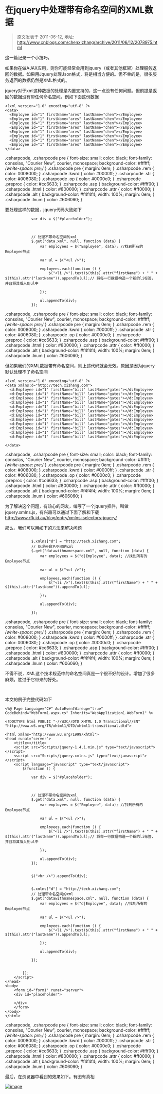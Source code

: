 # 在jquery中处理带有命名空间的XML数据 
> 原文发表于 2011-06-12, 地址: http://www.cnblogs.com/chenxizhang/archive/2011/06/12/2078975.html 


这一篇记录一个小技巧。

 如果你在做AJAX应用，则你可能经常会用到jquery（或者其他框架）处理服务返回的数据。如果用Jquery处理Json格式，将是相当方便的。但不幸的是，很多服务返回的数据仍然是XML格式的。

 jquery对于xml这种数据的处理是内置支持的，这一点没有任何问题。但前提是返回的数据没有带任何命名空间。例如下面这份数据


```
<?xml version="1.0" encoding="utf-8" ?>
<data>
  <Employee id="1" firstName="ares" lastName="chen"></Employee>
  <Employee id="1" firstName="ares" lastName="chen"></Employee>
  <Employee id="1" firstName="ares" lastName="chen"></Employee>
  <Employee id="1" firstName="ares" lastName="chen"></Employee>
  <Employee id="1" firstName="ares" lastName="chen"></Employee>
  <Employee id="1" firstName="ares" lastName="chen"></Employee>
  <Employee id="1" firstName="ares" lastName="chen"></Employee>
  <Employee id="1" firstName="ares" lastName="chen"></Employee>
</data>
```

.csharpcode, .csharpcode pre
{
 font-size: small;
 color: black;
 font-family: consolas, "Courier New", courier, monospace;
 background-color: #ffffff;
 /*white-space: pre;*/
}
.csharpcode pre { margin: 0em; }
.csharpcode .rem { color: #008000; }
.csharpcode .kwrd { color: #0000ff; }
.csharpcode .str { color: #006080; }
.csharpcode .op { color: #0000c0; }
.csharpcode .preproc { color: #cc6633; }
.csharpcode .asp { background-color: #ffff00; }
.csharpcode .html { color: #800000; }
.csharpcode .attr { color: #ff0000; }
.csharpcode .alt 
{
 background-color: #f4f4f4;
 width: 100%;
 margin: 0em;
}
.csharpcode .lnum { color: #606060; }

要处理这样的数据，jquery代码大致如下


```
            var div = $("#placeholder");

            

            // 处理不带命名空间的xml
            $.get("data.xml", null, function (data) {
                var employees = $("Employee", data); //找到所有的Employee节点

                var ul = $("<ul />");

                employees.each(function () {
                    $("<li />").text($(this).attr("firstName") + " " + $(this).attr("lastName")).appendTo(ul);// 将每一行数据构造一个新的li标签，并且将其插入到ul中

                });

                ul.appendTo(div);
            });

```


.csharpcode, .csharpcode pre
{
 font-size: small;
 color: black;
 font-family: consolas, "Courier New", courier, monospace;
 background-color: #ffffff;
 /*white-space: pre;*/
}
.csharpcode pre { margin: 0em; }
.csharpcode .rem { color: #008000; }
.csharpcode .kwrd { color: #0000ff; }
.csharpcode .str { color: #006080; }
.csharpcode .op { color: #0000c0; }
.csharpcode .preproc { color: #cc6633; }
.csharpcode .asp { background-color: #ffff00; }
.csharpcode .html { color: #800000; }
.csharpcode .attr { color: #ff0000; }
.csharpcode .alt 
{
 background-color: #f4f4f4;
 width: 100%;
 margin: 0em;
}
.csharpcode .lnum { color: #606060; }




但如果我们的XML数据带有命名空间，则上述代码就会无效。原因是因为jquery默认处理不了命名空间


```
<?xml version="1.0" encoding="utf-8" ?>
<data xmlns:d="http://tech.xizhang.com">
  <d:Employee id="1" firstName="bill" lastName="gates"></d:Employee>
  <d:Employee id="1" firstName="bill" lastName="gates"></d:Employee>
  <d:Employee id="1" firstName="bill" lastName="gates"></d:Employee>
  <d:Employee id="1" firstName="bill" lastName="gates"></d:Employee>
  <d:Employee id="1" firstName="bill" lastName="gates"></d:Employee>
  <d:Employee id="1" firstName="bill" lastName="gates"></d:Employee>
  <d:Employee id="1" firstName="bill" lastName="gates"></d:Employee>
  <d:Employee id="1" firstName="bill" lastName="gates"></d:Employee>
  <d:Employee id="1" firstName="bill" lastName="gates"></d:Employee>
  <d:Employee id="1" firstName="bill" lastName="gates"></d:Employee>
  <d:Employee id="1" firstName="bill" lastName="gates"></d:Employee>
  <d:Employee id="1" firstName="bill" lastName="gates"></d:Employee>

</data>
```

.csharpcode, .csharpcode pre
{
 font-size: small;
 color: black;
 font-family: consolas, "Courier New", courier, monospace;
 background-color: #ffffff;
 /*white-space: pre;*/
}
.csharpcode pre { margin: 0em; }
.csharpcode .rem { color: #008000; }
.csharpcode .kwrd { color: #0000ff; }
.csharpcode .str { color: #006080; }
.csharpcode .op { color: #0000c0; }
.csharpcode .preproc { color: #cc6633; }
.csharpcode .asp { background-color: #ffff00; }
.csharpcode .html { color: #800000; }
.csharpcode .attr { color: #ff0000; }
.csharpcode .alt 
{
 background-color: #f4f4f4;
 width: 100%;
 margin: 0em;
}
.csharpcode .lnum { color: #606060; }

  
为了解决这个问题，有热心的网友，编写了一个jquery插件，叫做jquery.xmlns.js，有兴趣可以通过下面了解和下载
<http://www.rfk.id.au/blog/entry/xmlns-selectors-jquery/>


那么，我们可以用如下的方法来解决问题


```
     
            $.xmlns["d"] = "http://tech.xizhang.com";
            // 处理带命名空间的xml
            $.get("datawithnamespace.xml", null, function (data) {
                var employees = $("d|Employee", data); //找到所有的Employee节点

                var ul = $("<ul />");

                employees.each(function () {
                    $("<li />").text($(this).attr("firstName") + " " + $(this).attr("lastName")).appendTo(ul);

                });

                ul.appendTo(div);

            });

```


.csharpcode, .csharpcode pre
{
 font-size: small;
 color: black;
 font-family: consolas, "Courier New", courier, monospace;
 background-color: #ffffff;
 /*white-space: pre;*/
}
.csharpcode pre { margin: 0em; }
.csharpcode .rem { color: #008000; }
.csharpcode .kwrd { color: #0000ff; }
.csharpcode .str { color: #006080; }
.csharpcode .op { color: #0000c0; }
.csharpcode .preproc { color: #cc6633; }
.csharpcode .asp { background-color: #ffff00; }
.csharpcode .html { color: #800000; }
.csharpcode .attr { color: #ff0000; }
.csharpcode .alt 
{
 background-color: #f4f4f4;
 width: 100%;
 margin: 0em;
}
.csharpcode .lnum { color: #606060; }




不得不说，XML这个技术规范中的命名空间真是一个很不好的设计。增加了很多麻烦，胜过于它带来的好处。


 


本文的例子完整代码如下


```
<%@ Page Language="C#" AutoEventWireup="true" CodeBehind="WebForm1.aspx.cs" Inherits="WebApplication1.WebForm1" %>

<!DOCTYPE html PUBLIC "-//W3C//DTD XHTML 1.0 Transitional//EN" "http://www.w3.org/TR/xhtml1/DTD/xhtml1-transitional.dtd">

<html xmlns="http://www.w3.org/1999/xhtml">
<head runat="server">
    <title></title>
    <script src="Scripts/jquery-1.4.1.min.js" type="text/javascript"></script>
    <script src="Scripts/jquery.xmlns.js" type="text/javascript"></script>
    <script language="javascript" type="text/javascript">
        $(function () {

            var div = $("#placeholder");

            

            // 处理不带命名空间的xml
            $.get("data.xml", null, function (data) {
                var employees = $("Employee", data); //找到所有的Employee节点

                var ul = $("<ul />");

                employees.each(function () {
                    $("<li />").text($(this).attr("firstName") + " " + $(this).attr("lastName")).appendTo(ul);// 将每一行数据构造一个新的li标签，并且将其插入到ul中

                });

                ul.appendTo(div);
            });


            $("<br />").appendTo(div);

     
            $.xmlns["d"] = "http://tech.xizhang.com";
            // 处理带命名空间的xml
            $.get("datawithnamespace.xml", null, function (data) {
                var employees = $("d|Employee", data); //找到所有的Employee节点

                var ul = $("<ul />");

                employees.each(function () {
                    $("<li />").text($(this).attr("firstName") + " " + $(this).attr("lastName")).appendTo(ul);

                });

                ul.appendTo(div);

            });


        });
    </script>
</head>
<body>
    <form id="form1" runat="server">
    <div id="placeholder">
    
    </div>
    </form>
</body>
</html>

```


.csharpcode, .csharpcode pre
{
 font-size: small;
 color: black;
 font-family: consolas, "Courier New", courier, monospace;
 background-color: #ffffff;
 /*white-space: pre;*/
}
.csharpcode pre { margin: 0em; }
.csharpcode .rem { color: #008000; }
.csharpcode .kwrd { color: #0000ff; }
.csharpcode .str { color: #006080; }
.csharpcode .op { color: #0000c0; }
.csharpcode .preproc { color: #cc6633; }
.csharpcode .asp { background-color: #ffff00; }
.csharpcode .html { color: #800000; }
.csharpcode .attr { color: #ff0000; }
.csharpcode .alt 
{
 background-color: #f4f4f4;
 width: 100%;
 margin: 0em;
}
.csharpcode .lnum { color: #606060; }




最后，在浏览器中看到的效果如下。有图有真相


[![image](http://images.cnblogs.com/cnblogs_com/chenxizhang/201106/201106121803315924.png "image")](http://images.cnblogs.com/cnblogs_com/chenxizhang/201106/201106121803311987.png)

